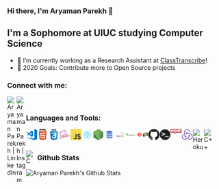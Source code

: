 ### Hi there, I'm Aryaman Parekh 👋


## I'm a Sophomore at UIUC studying Computer Science

- 🔭 I’m currently working as a Research Assistant at [ClassTranscribe](https://classtranscribe.illinois.edu)!
- 🥅 2020 Goals: Contribute more to Open Source projects

### Connect with me:
<!-- 
[<img align="left" alt="Aryaman Parekh.com" width="22px" src="https://raw.githubusercontent.com/iconic/open-iconic/master/svg/globe.svg" />][website]
[<img align="left" alt="codeSTACKr | YouTube" width="22px" src="https://cdn.jsdelivr.net/npm/simple-icons@v3/icons/youtube.svg" />][youtube] -->
<!-- [<img align="left" alt="codeSTACKr | Twitter" width="22px" src="https://cdn.jsdelivr.net/npm/simple-icons@v3/icons/twitter.svg" />][twitter] -->
[<img align="left" alt="Aryaman Parekh | LinkedIn" width="22px" src="https://cdn.jsdelivr.net/npm/simple-icons@v3/icons/linkedin.svg" />](https://www.linkedin.com/in/aparekh5/)
[<img align="left" alt="Aryaman Parekh | Instagram" width="22px" src="https://cdn.jsdelivr.net/npm/simple-icons@v3/icons/instagram.svg" />](https://www.instagram.com/parekharyaman/)

<br />

### Languages and Tools:

[<img align="left" alt="Visual Studio Code" width="26px" src="https://raw.githubusercontent.com/github/explore/80688e429a7d4ef2fca1e82350fe8e3517d3494d/topics/visual-studio-code/visual-studio-code.png" />](https://code.visualstudio.com)
[<img align="left" alt="HTML5" width="26px" src="https://raw.githubusercontent.com/github/explore/80688e429a7d4ef2fca1e82350fe8e3517d3494d/topics/html/html.png" />](https://en.wikipedia.org/wiki/HTML5)
[<img align="left" alt="CSS3" width="26px" src="https://raw.githubusercontent.com/github/explore/80688e429a7d4ef2fca1e82350fe8e3517d3494d/topics/css/css.png" />](https://en.wikipedia.org/wiki/Cascading_Style_Sheets)
[<img align="left" alt="Sass" width="26px" src="https://raw.githubusercontent.com/github/explore/80688e429a7d4ef2fca1e82350fe8e3517d3494d/topics/sass/sass.png" />](https://en.wikipedia.org/wiki/Sass_(stylesheet_language))
[<img align="left" alt="JavaScript" width="26px" src="https://raw.githubusercontent.com/github/explore/80688e429a7d4ef2fca1e82350fe8e3517d3494d/topics/javascript/javascript.png" />](https://www.javascript.com)
[<img align="left" alt="React" width="26px" src="https://raw.githubusercontent.com/github/explore/80688e429a7d4ef2fca1e82350fe8e3517d3494d/topics/react/react.png" />](https://reactjs.org)
[<img align="left" alt="Node.js" width="26px" src="https://raw.githubusercontent.com/github/explore/80688e429a7d4ef2fca1e82350fe8e3517d3494d/topics/nodejs/nodejs.png" />](http://nodejs.org)
[<img align="left" alt="SQL" width="26px" src="https://raw.githubusercontent.com/github/explore/80688e429a7d4ef2fca1e82350fe8e3517d3494d/topics/sql/sql.png" />](https://en.wikipedia.org/wiki/SQL)
[<img align="left" alt="MySQL" width="26px" src="https://raw.githubusercontent.com/github/explore/80688e429a7d4ef2fca1e82350fe8e3517d3494d/topics/mysql/mysql.png" />](https://en.wikipedia.org/wiki/MySQL)
[<img align="left" alt="MongoDB" width="26px" src="https://raw.githubusercontent.com/github/explore/80688e429a7d4ef2fca1e82350fe8e3517d3494d/topics/mongodb/mongodb.png" />](https://www.mongodb.com)
[<img align="left" alt="Git" width="26px" src="https://raw.githubusercontent.com/github/explore/80688e429a7d4ef2fca1e82350fe8e3517d3494d/topics/git/git.png" />](https://en.wikipedia.org/wiki/Git)
[<img align="left" alt="GitHub" width="26px" src="https://raw.githubusercontent.com/github/explore/78df643247d429f6cc873026c0622819ad797942/topics/github/github.png" />](https://en.wikipedia.org/wiki/GitHub)
[<img align="left" alt="Terminal" width="26px" src="https://raw.githubusercontent.com/github/explore/80688e429a7d4ef2fca1e82350fe8e3517d3494d/topics/terminal/terminal.png" />](https://en.wikipedia.org/wiki/Terminal)
[<img align="left" alt="npm" width="26px" src="https://github.com/MarioTerron/logo-images/blob/master/logos/npm.png" />](https://www.npmjs.com/)
[<img align="left" alt="Redux" width="26px" src="https://github.com/MarioTerron/logo-images/blob/master/logos/redux.png" />](http://redux.js.org)
[<img align="left" alt="Heroku" width="26px" src="https://github.com/jalbertsr/logo-badge-images/blob/master/img/rsz_heroku.png?raw=true" />](https://www.heroku.com/)
[<img align="left" alt="C++" width="26px" src="https://i.imgur.com/Ao2P8iG.png" />](https://isocpp.org/)
[<img align="left" alt="C" width="26px" src="https://i.imgur.com/zINUxVf.png" />](https://en.wikipedia.org/wiki/C_(programming_language))

<br />
<br />



### Github Stats

  <img align="left" alt="Aryaman Parekh's Github Stats" src="https://github-readme-stats.codestackr.vercel.app/api?username=aparekh5&show_icons=true&hide_border=true" />
